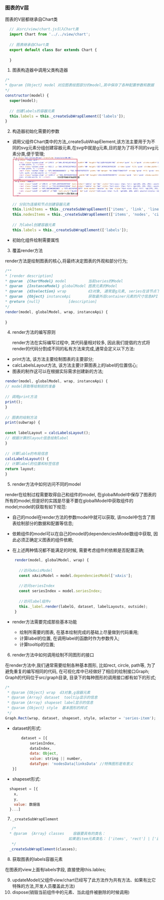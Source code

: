 ### 图表的V层

图表的V层都继承自Chart类

```javascript
  // 从src/view/chart.js引入Chart类
  import Chart from '../../view/chart';

  // 图表继承自Chart类
  export default class Bar extends Chart {

  }
```

1. 图表构造器中调用父类构造器

  ```javascript
  /*
  * @param {Object} model 对应图表绘图部分的model,其中保存了各种配置参数和数据
  */
  constructor(model) {
    super(model);

    // 创建labels的容器元素
    this.labels = this._createSubWrapElement(['labels']);
  }
  ```

2. 构造器初始化需要的参数

  - 调用父组件Chart类中的方法_createSubWrapElement,该方法主要用于为不同的svg元素分组创建容器元素,在svg中就是g元素,目的是为了将不同的svg元素分类,便于管理;<br>
    ![柱状图的各种元素容器](./images/assets/元素容器的图示.png)

    ```javascript
    // 分别为连接和节点创建容器元素
    this.linkItems = this._createSubWrapElement(['items', 'link', 'line'])
    this.nodesItems = this._createSubWrapElement(['items', 'nodes', 'circle'])

    // 为label创建容器元素
    this.labels = this._createSubWrapElement(['labels']);
    ```

  - 初始化组件绘制需要属性

3. 覆盖render方法

  render方法是绘制图表的核心,将最终决定图表的外观和部分行为;

  ```javascript
  /**
  * [render description]
  * @param  {ChartModel} model          当前series的Model
  * @param  {InstanceModel} globalModel 图表元素的Model
  * @param  {d3selection} wrap          d3对象, 通常是g元素, series在该节点下面绘制；
  * @param  {Object} instanceApi        获取最外层container元素的尺寸信息API；
  * @return {null}             [description]
  */
  render(model, globalModel, wrap, instanceApi) {

  }
  ```

4. render方法的编写原则

   render方法在实际编写过程中, 其代码量相对较多, 因此我们提倡的方式将render的代码分割成不同的私有方法来完成,通常会定义以下方法:

  - print方法, 该方法主要绘制图表的主要部分;
  - calcLabelsLayout方法, 该方法主要计算图表上的label的位置信心;
  - 图表的制作这可以在根据实际需求创建新的方法;

  ```javascript
  render(model, globalModel, wrap, instanceApi) {
  // model获取等绘制前的准备

  // 调用print方法
  print();
  }

  // 图表的绘制方法
  print(subwrap) {

  const labelLayout = calcLabelsLayout();
  // 根据计算的layout信息绘制label
  }

  // 计算lable的布局信息
  calcLabelsLayout() {
  // 计算label的位置和标签信息
  return layout;
  }
  ```

5. render方法中如何访问不同的model

render在绘制过程需要取得自己和组件的model, 在globalModel中保存了图表的所有的model,但是好的实践是尽量不要在globalModel中获取组件的model;model的获取有如下规范:

- 自己的model在render方法的参数model中就可以获取, 该model中包含了图表绘制部分的数据和配置等信息;
- 依赖组件的model可以在自己的model的dependenciesModel数组中获取, 因此必须正确定义图表的组件依赖;
- 在上述两种情况都不能满足的时候, 需要考虑组件的依赖是否配置正确;

  ```javascript
   render(model, globalModel, wrap) {

     //访问xAxisModel
     const xAxisModel = model.dependenciesModel['xAxis'];

     //访问seriesIndex
     const seriesIndex = model.seriesIndex;

     //访问label组件v
     this._label.render(labelG, dataset, labelLayouts, outside);
   }
  ```

- render方法需要完成那些基本功能

  - 绘制所需要的图表, 在基本绘制完成的基础上尽量做到代码重用;
  - 计算label的位置, 在调用label的函数时作为参数传入;
  - 计算tooltip的位置;

6. render方法中如何调用绘制不同图形的接口

在render方法中,我们通常需要绘制各种基本图形, 比如rect, circle, path等, 为了避免重复的编写相同的代码, 在可视化库中已经做好了相应的绘制接口Graph; Graph的代码位于src/graph目录, 目录下的每种图形的调用接口都有如下的形式;

```javascript
/*
 * @param {Object} wrap  d3对象,g容器元素
 * @param {Array} dataset  tooltip显示的信息
 * @param {Array} shapeset label显示的信息
 * @param {Object} style  基本图形的样式
 */
Graph.Rect(wrap, dataset, shapeset, style, selector = 'series-item');
```
  - dataset的形式:

    ```javascript
        dataset = [{
            seriesIndex,
            dataIndex,
            data: Object,
            value: string || number,
            dataType: 'nodesData|linksData' //特殊图形是有意义
    }]
    ```
  - shapeset形式:

  ``` javascript
    shapeset = [{
      x,
      y,
      value: 数据值
    }...]
  ```

7. ```_createSubWrapElement```

``` javascript
   /*
  * @param  {Array} classes    容器要具有的类名：
                             如果是item元素类名： ['items', 'rect'] | ['items', 'circle'] |
   */
  _createSubWrapElement(classes);
```

8. 获取图表的labels容器元素

在图表的view上面有labels字段, 直接使用this.lables;

9. updateModel(父组件view/chart已经写了此方法作为共有方法、如果有比它特殊的方法,开发人员覆盖此方法)
10. dispose(销毁当前组件中的元素、当此组件被删除的时候调用)